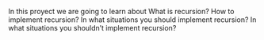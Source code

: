 In this proyect we are going  to learn about 
What is recursion?
How to implement recursion?
In what situations you should implement recursion?
In what situations you shouldn’t implement recursion?